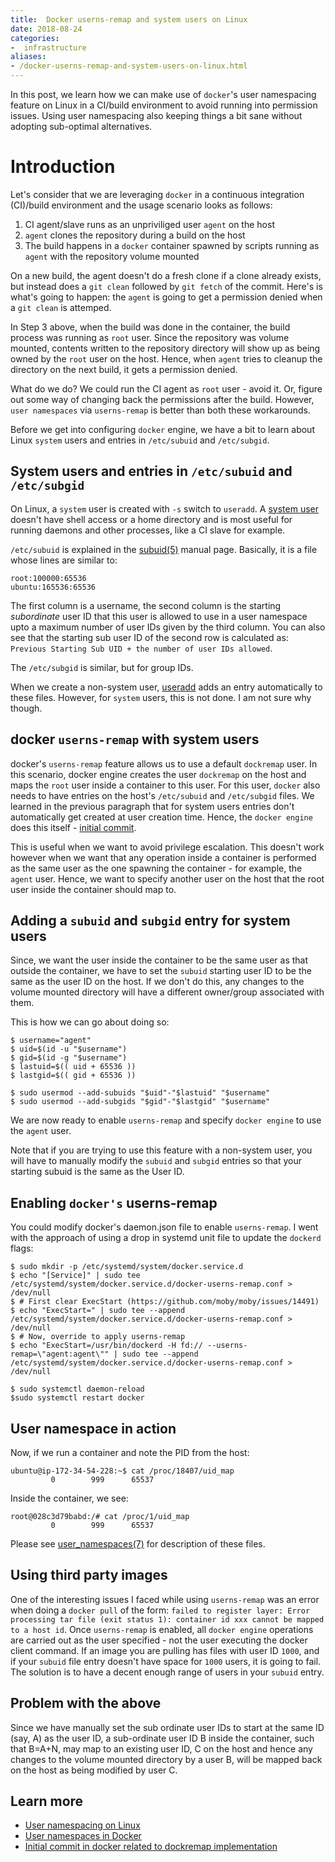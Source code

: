 ```yaml
---
title:  Docker userns-remap and system users on Linux
date: 2018-08-24
categories:
-  infrastructure
aliases:
- /docker-userns-remap-and-system-users-on-linux.html
---
```


In this post, we learn how we can make use of `docker`'s user namespacing feature on Linux in a CI/build environment
to avoid running into permission issues. Using user namespacing also keeping things a bit sane without adopting
sub-optimal alternatives.

# Introduction

Let's consider that we are leveraging `docker` in a continuous integration (CI)/build environment and the usage scenario
looks as follows:

1. CI agent/slave runs as an unpriviliged user `agent` on the host
2. `agent` clones the repository during a build on the host
3. The build happens in a `docker` container spawned by scripts running as `agent` with the repository volume mounted

On a new build, the agent doesn't do a fresh clone if a clone already exists, but instead does a `git clean` followed 
by `git fetch` of the commit. Here's is what's going to happen: the `agent` is going to get a permission denied when
a `git clean` is attemped.

In Step 3 above, when the build was done in the container, the build process was running as `root` user. Since the repository 
was volume mounted, contents written to the repository directory will show up as being owned by the `root` user on the host. 
Hence, when `agent` tries to cleanup the directory on the next build, it gets a permission denied.

What do we do? We could run the CI agent as `root` user - avoid it. Or, figure out some way of changing back the permissions
after the build. However, `user namespaces` via `userns-remap` is better than both these workarounds.

Before we get into configuring `docker` engine, we have a bit to learn about Linux `system` users and entries in
`/etc/subuid` and `/etc/subgid`.

## System users and entries in `/etc/subuid` and `/etc/subgid`

On Linux, a `system` user is created with `-s` switch to `useradd`. A [system user](http://www.linuxfromscratch.org/blfs/view/svn/postlfs/users.html) doesn't have shell access or a home
directory and is most useful for running daemons and other processes, like a CI slave for example.

`/etc/subuid` is explained in the [subuid(5)](http://man7.org/linux/man-pages/man5/subuid.5.html) manual page. 
Basically, it is a file whose lines are similar to:

```
root:100000:65536
ubuntu:165536:65536
```

The first column is a username, the second column is the starting _subordinate_ user ID that this user is allowed 
to use in a user namespace upto a maximum number of user IDs given by the third column. You can also see that 
the starting sub user ID of the second row is calculated as: `Previous Starting Sub UID + the number of user IDs allowed`.

The `/etc/subgid` is similar, but for group IDs.

When we create a non-system user, [useradd](https://linux.die.net/man/8/useradd) adds an entry automatically to these files. 
However, for `system` users, this is not done. I am not sure why though. 


## docker `userns-remap` with system users

docker's `userns-remap` feature allows us to use a default `dockremap` user. In this scenario, docker engine creates 
the user `dockremap` on the host and maps the `root` user inside a container to this user. For this user, `docker` also 
needs to have entries on the host's `/etc/subuid` and `/etc/subgid` files. We learned in the previous paragraph that 
for system users entries don't automatically get created at user creation time. Hence, the `docker engine` 
does this itself - [initial commit](https://github.com/moby/moby/pull/21266/commits/c18e7f3a0419e35aeab4eefa51f3c17fbd72381f). 

This is useful when we want to avoid privilege escalation. This doesn't work however when we want that any operation 
inside a container is performed as the same user as the one spawning the container - for example, the `agent` user. Hence,
we want to specify another user on the host that the root user inside the container should map to.


## Adding a `subuid` and `subgid` entry for system users

Since, we want the user inside the container to be the same user as that outside the container, we have to set the
`subuid` starting user ID to be the same as the user ID on the host. If we don't do this, any changes to the volume
mounted directory will have a different owner/group associated with them. 

This is how we can go about doing so:

```
$ username="agent"
$ uid=$(id -u "$username")
$ gid=$(id -g "$username")
$ lastuid=$(( uid + 65536 ))
$ lastgid=$(( gid + 65536 ))

$ sudo usermod --add-subuids "$uid"-"$lastuid" "$username"
$ sudo usermod --add-subgids "$gid"-"$lastgid" "$username"
```

We are now ready to enable `userns-remap` and specify `docker engine` to use the `agent` user. 

Note that if you are trying to use this feature with a non-system user, you will have to manually modify the `subuid`
and `subgid` entries so that your starting subuid is the same as the User ID.

## Enabling `docker's` userns-remap

You could modify docker's daemon.json file to enable `userns-remap`. I went with the approach of using a
drop in systemd unit file to update the `dockerd` flags:

```
$ sudo mkdir -p /etc/systemd/system/docker.service.d
$ echo "[Service]" | sudo tee /etc/systemd/system/docker.service.d/docker-userns-remap.conf > /dev/null
$ # First clear ExecStart (https://github.com/moby/moby/issues/14491)
$ echo "ExecStart=" | sudo tee --append  /etc/systemd/system/docker.service.d/docker-userns-remap.conf > /dev/null
$ # Now, override to apply userns-remap
$ echo "ExecStart=/usr/bin/dockerd -H fd:// --userns-remap=\"agent:agent\"" | sudo tee --append  /etc/systemd/system/docker.service.d/docker-userns-remap.conf > /dev/null

$ sudo systemctl daemon-reload
$sudo systemctl restart docker
```


## User namespace in action

Now, if we run a container and note the PID from the host:

```
ubuntu@ip-172-34-54-228:~$ cat /proc/18407/uid_map
         0        999      65537
```


Inside the container, we see:

```
root@028c3d79babd:/# cat /proc/1/uid_map
         0        999      65537
```

Please see [user_namespaces(7)](http://man7.org/linux/man-pages/man7/user_namespaces.7.html) for description of these 
files.


## Using third party images

One of the interesting issues I faced while using `userns-remap` was an error when doing a `docker pull` of the form:
`failed to register layer: Error processing tar file (exit status 1): container id xxx cannot be mapped to a host id`.
Once `userns-remap` is enabled, all `docker engine` operations are carried out as the user specified - not the user
executing the docker client command. If an image you are pulling has files with user ID `1000`, and if your `subuid` 
file entry doesn't have space for `1000` users, it is going to fail. The solution is to have a decent enough range
of users in your `subuid` entry.

## Problem with the above

Since we have manually set the sub ordinate user IDs to start at the same ID (say, A) as the user ID, a sub-ordinate 
user ID B inside the container, such that B=A+N, may map to an existing user ID, C on the host and hence any changes
to the volume mounted directory by a user B, will be mapped back on the host as being modified by user C.

## Learn more

- [User namespacing on Linux](http://man7.org/linux/man-pages/man7/user_namespaces.7.html)
- [User namespaces in Docker](https://success.docker.com/article/introduction-to-user-namespaces-in-docker-engine)
- [Initial commit in docker related to dockremap implementation](https://github.com/moby/moby/pull/21266/commits/c18e7f3a0419e35aeab4eefa51f3c17fbd72381f)

